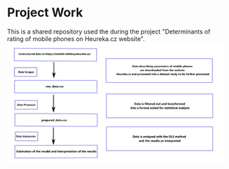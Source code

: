 # Project Work
This is a shared repository used the during the project "Determinants of rating of mobile phones on Heureka.cz website".
![](https://github.com/honzaz1234/project/blob/main/scheme.jpg)
